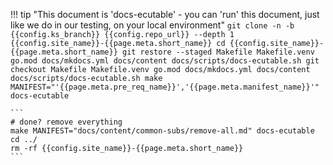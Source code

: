 <!--save-some-time-start-->
!!! tip "This document is 'docs-ecutable' - you can 'run' this document, just like we do in our testing, on your local environment"
    ```
    git clone -n -b {{config.ks_branch}} {{config.repo_url}} --depth 1 {{config.site_name}}-{{page.meta.short_name}}
    cd {{config.site_name}}-{{page.meta.short_name}}
    git restore --staged Makefile Makefile.venv go.mod docs/mkdocs.yml docs/content docs/scripts/docs-ecutable.sh
    git checkout Makefile Makefile.venv go.mod docs/mkdocs.yml docs/content docs/scripts/docs-ecutable.sh
    make MANIFEST="'{{page.meta.pre_req_name}}','{{page.meta.manifest_name}}'" docs-ecutable
    ```

    ```
    # done? remove everything
    make MANIFEST="docs/content/common-subs/remove-all.md" docs-ecutable
    cd ../
    rm -rf {{config.site_name}}-{{page.meta.short_name}}
    ```
<!--save-some-time-end-->